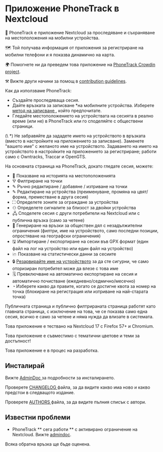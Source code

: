 # Приложение PhoneTrack в Nextcloud

📱 PhoneTrack е приложение Nextcloud за проследяване и съхраняване на местоположения на мобилни устройства.

🗺 Той получава информация от приложения за регистриране на мобилни телефони и я показва динамично на карта.

🌍 Помогнете ни да преведем това приложение на [PhoneTrack Crowdin project](https://crowdin.com/project/phonetrack).

⚒ Вижте други начини за помощ в [contribution guidelines](https://gitlab.com/eneiluj/phonetrack-oc/blob/master/CONTRIBUTING.md).

Как да използваме PhoneTrack:

* Създайте проследяваща сесия.
* Дайте връзката за записване \*на мобилните устройства. Изберете [ метод на записване ](https://gitlab.com/eneiluj/phonetrack-oc/wikis/userdoc#logging-methods), който предпочитате.
* Гледайте местоположението на устройствата на сесията в реално време (или не) в PhoneTrack или го споделяйте с обществени страници.

(\ *) Не забравяйте да зададете името на устройството в връзката (вместо в настройките на приложението за записване). Заменете "вашето име" с желаното име на устройството. Задаването на името на устройството в настройките на приложението за регистриране; работи само с Owntracks, Traccar и OpenGTS.

На основната страница на PhoneTrack, докато гледате сесия, можете:

* 📍 Показване на историята на местоположенията
* ⛛ Филтриране на точки
* ✎ Ръчно редактиране / добавяне / изтриване на точки
* ✎ Редактиране на устройства (преименуване, промяна на цвят/форма, преместване в друга сесия)
* ⛶ Определете зоните за ограждане за устройства
* ⚇ Определете сигналите за близост за двойки устройства
* 🖧 Споделете сесия с други потребители на Nextcloud или с публична връзка (само за четене)
* 🔗 Генериране на връзки за обществен дял с незадължителни ограничения (филтри, име на устройството, само последни позиции, опростяване на географски ограничения)
* 🖫 Импортиране / експортиране на сесии във GPX формат (един файл на лог на устройство или един файл на устройство)
* 🗠 Показване на статистически данни за сесиите
* 🔒 [Резарвирайте име на устройството](https://gitlab.com/eneiluj/phonetrack-oc/wikis/userdoc#device-name-reservation) за да сте сигурни, че само оторизиран потребител може да влезе с това име
* 🗓 Превключване на автоматично експортиране на сесия и автоматично почистване (ежедневно/седмично/месечно)
* ◔ Изберете какво да правите, когато се достигне квота за номер на точка (блокиране на регистрация или изтриване на най-старата точка)

Публичната страница и публично филтрираната страница работят като главната страница, с изключение на това, че се показва само една сесия, всичко е само за четене и няма нужда да влизате в системата.

Това приложение е тествано на Nextcloud 17 с Firefox 57+ и Chromium.

Това приложение е съвместимо с тематични цветове и теми за достъпност!

Това приложение е в процес на разработка.

## Инсталирай

Вижте [ AdminDoc ](https://gitlab.com/eneiluj/phonetrack-oc/wikis/admindoc) за подробности за инсталирането.

Проверете [ CHANGELOG ](https://gitlab.com/eneiluj/phonetrack-oc/blob/master/CHANGELOG.md#change-log) файла, за да видите какво има ново и какво предстои в следващото издание.

Проверете [ AUTHORS ](https://gitlab.com/eneiluj/phonetrack-oc/blob/master/AUTHORS.md#authors) файла, за да видите пълния списък с автори.

## Известни проблеми

* PhoneTrack ** сега работи ** с активирано ограничение на Nextcloud. Вижте [admindoc](https://gitlab.com/eneiluj/phonetrack-oc/wikis/admindoc#issue-with-phonetrack-restricted-to-some-groups-in-nextcloud).

Всяка обратна връзка ще бъде оценена.